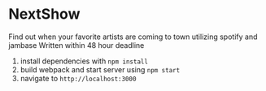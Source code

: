 # NextShow
Find out when your favorite artists are coming to town utilizing spotify and jambase
Written within 48 hour deadline

1. install dependencies with ```npm install```
2. build webpack and start server using ```npm start```
3. navigate to ```http://localhost:3000```

